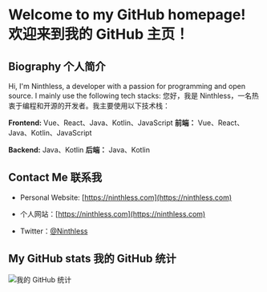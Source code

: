# Welcome to my GitHub homepage!   欢迎来到我的 GitHub 主页！

## Biography 个人简介

Hi, I'm Ninthless, a developer with a passion for programming and open source. I mainly use the following tech stacks:
您好，我是 Ninthless，一名热衷于编程和开源的开发者。我主要使用以下技术栈：


**Frontend:** Vue、React、Java、Kotlin、JavaScript
**前端：** Vue、React、Java、Kotlin、JavaScript

**Backend:** Java、Kotlin
**后端：** Java、Kotlin

## Contact Me 联系我

- Personal Website: [https://ninthless.com](https://ninthless.com)
- 个人网站：[https://ninthless.com](https://ninthless.com)

- Twitter：[@Ninthless](https://twitter.com/Ninthless)

## My GitHub stats 我的 GitHub 统计

![我的 GitHub 统计](https://github-readme-stats.vercel.app/api?username=Ninthless&show_icons=true&theme=radical)
